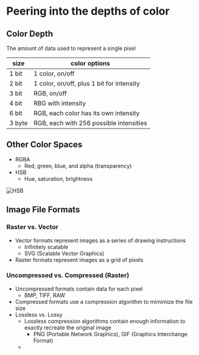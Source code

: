 # Peering into the depths of color

## Color Depth
The amount of data used to represent a single pixel

| size   | color options                             |
|--------|-------------------------------------------|
| 1 bit  | 1 color, on/off                           |
| 2 bit  | 1 color, on/off, plus 1 bit for intensity |
| 3 bit  | RGB, on/off                               |
| 4 bit  | RBG with intensity                        |
| 6 bit  | RGB, each color has its own intensity     |
| 3 byte | RGB, each with 256 possible intensities   |

## Other Color Spaces
- RGBA
  - Red, green, blue, and alpha (transparency)
- HSB
  - Hue, saturation, brightness

![HSB](http://www.tomjewett.com/colors/hsb.jpg)

## Image File Formats

### Raster vs. Vector
- Vector formats represent images as a series of drawing instructions
  - Infinitely scalable
  - SVG (Scalable Vector Graphics)
- Raster formats represent images as a grid of pixels

<!-- 02/01 -->

### Uncompressed vs. Compressed (Raster)
- Uncompressed formats contain data for each pixel
  - BMP, TIFF, RAW
- Compressed formats use a compression algorithm to mimimize the file size
- Lossless vs. Lossy
  - Lossless compression algorithms contain enough information to exactly recreate the original image
    - PNG (Portable Network Graphics), GIF (Graphics Interchange Format)
  -
